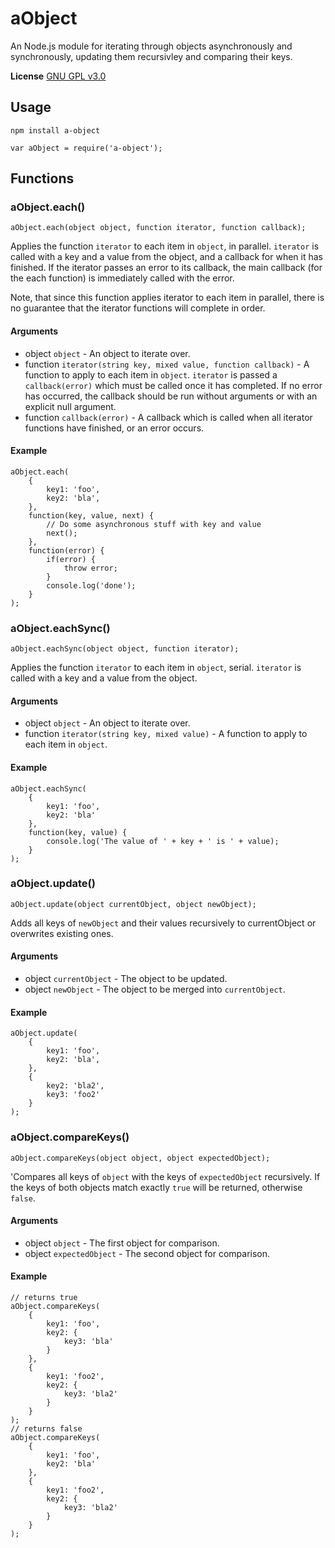 # aObject
An Node.js module for iterating through objects asynchronously and synchronously, updating them recursivley and comparing their keys.

**License** [GNU GPL v3.0](https://github.com/2gathr/aObject/blob/master/LICENSE)

## Usage
```
npm install a-object
```
```node
var aObject = require('a-object');
```

## Functions
### aObject.each()
```node
aObject.each(object object, function iterator, function callback);
```
Applies the function `iterator` to each item in `object`, in parallel. `iterator` is called with a key and a value from the object, and a callback for when it has finished. If the iterator passes an error to its callback, the main callback (for the each function) is immediately called with the error.

Note, that since this function applies iterator to each item in parallel, there is no guarantee that the iterator functions will complete in order.

#### Arguments
- object `object` - An object to iterate over.
- function `iterator(string key, mixed value, function callback)` - A function to apply to each item in `object`. `iterator` is passed a `callback(error)` which must be called once it has completed. If no error has occurred, the callback should be run without arguments or with an explicit null argument.
- function `callback(error)` - A callback which is called when all iterator functions have finished, or an error occurs.

#### Example
```node
aObject.each(
	{
		key1: 'foo',
		key2: 'bla',
	},
	function(key, value, next) {
		// Do some asynchronous stuff with key and value
		next();
	},
	function(error) {
		if(error) {
			throw error;
		}
		console.log('done');
	}
);
```

### aObject.eachSync()
```node
aObject.eachSync(object object, function iterator);
```
Applies the function `iterator` to each item in `object`, serial. `iterator` is called with a key and a value from the object.

#### Arguments
- object `object` - An object to iterate over.
- function `iterator(string key, mixed value)` - A function to apply to each item in `object`.

#### Example
```node
aObject.eachSync(
	{
		key1: 'foo',
		key2: 'bla'
	},
	function(key, value) {
		console.log('The value of ' + key + ' is ' + value);
	}
);
```

### aObject.update()
```node
aObject.update(object currentObject, object newObject);
```
Adds all keys of `newObject` and their values recursively to currentObject or overwrites existing ones.

#### Arguments
- object `currentObject` - The object to be updated.
- object `newObject` - The object to be merged into `currentObject`.

#### Example
```node
aObject.update(
	{
		key1: 'foo',
		key2: 'bla',
	},
	{
		key2: 'bla2',
		key3: 'foo2'
	}
);
```

### aObject.compareKeys()
```node
aObject.compareKeys(object object, object expectedObject);
```
'Compares all keys of `object` with the keys of `expectedObject` recursively. If the keys of both objects match exactly `true` will be returned, otherwise `false`.

#### Arguments
- object `object` - The first object for comparison.
- object `expectedObject` - The second object for comparison.

#### Example
```node
// returns true
aObject.compareKeys(
	{
		key1: 'foo',
		key2: {
			key3: 'bla'
		}
	},
	{
		key1: 'foo2',
		key2: {
			key3: 'bla2'
		}
	}
);
// returns false
aObject.compareKeys(
	{
		key1: 'foo',
		key2: 'bla'
	},
	{
		key1: 'foo2',
		key2: {
			key3: 'bla2'
		}
	}
);
```

